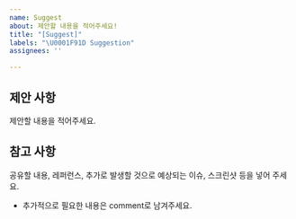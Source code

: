 ```yaml
---
name: Suggest
about: 제안할 내용을 적어주세요!
title: "[Suggest]"
labels: "\U0001F91D Suggestion"
assignees: ''

---
```


## 제안 사항
제안할 내용을 적어주세요.

## 참고 사항
공유할 내용, 레퍼런스, 추가로 발생할 것으로 예상되는 이슈, 스크린샷 등을 넣어 주세요.
- 추가적으로 필요한 내용은 comment로 남겨주세요.